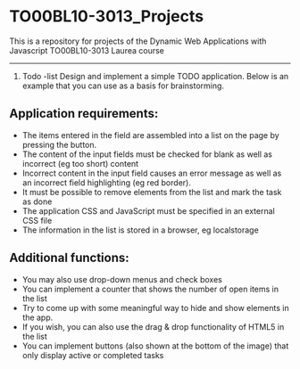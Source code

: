 # TO00BL10-3013_Projects
This is a repository for projects of the Dynamic Web Applications with Javascript TO00BL10-3013 Laurea course

---

1. Todo -list
Design and implement a simple TODO application. Below is an example that you can use as a basis for brainstorming.

## Application requirements:

- The items entered in the field are assembled into a list on the page by pressing the button.
- The content of the input fields must be checked for blank as well as incorrect (eg too short) content
- Incorrect content in the input field causes an error message as well as an incorrect field highlighting (eg red border).
- It must be possible to remove elements from the list and mark the task as done
- The application CSS and JavaScript must be specified in an external CSS file
- The information in the list is stored in a browser, eg localstorage

## Additional functions:

- You may also use drop-down menus and check boxes
- You can implement a counter that shows the number of open items in the list
- Try to come up with some meaningful way to hide and show elements in the app.
- If you wish, you can also use the drag & drop functionality of HTML5 in the list
- You can implement buttons (also shown at the bottom of the image) that only display active or completed tasks
